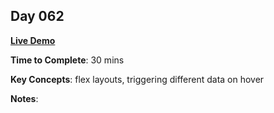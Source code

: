 ## Day 062

**<a href="https://css100.aniqa.dev#day-062">Live Demo</a>**

**Time to Complete**: 30 mins

**Key Concepts**: flex layouts, triggering different data on hover

**Notes**:
